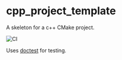 # cpp_project_template
A skeleton for a c++ CMake project.

![CI](https://github.com/KaiSzuttor/cpp_project_template/workflows/CI/badge.svg)


Uses [doctest](https://github.com/onqtam/doctest) for testing.
